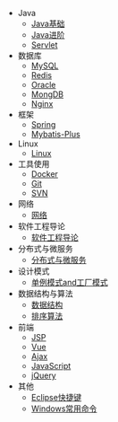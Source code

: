 
* Java
  - [Java基础](./docs/Java基础.md)
  - [Java进阶](./docs/Java进阶.md)
  - [Servlet](./docs/Servlet.md)
* 数据库
  - [MySQL](./docs/数据库.md)
  - [Redis](./docs/Redis数据库.md)
  - [Oracle](./docs/Oracle.md)
  - [MongDB](./docs/MongDB.md)
  - [Nginx](./docs/Nginx.md)
* 框架
  * [Spring](./docs/Spring.md)
  * [Mybatis-Plus](./docs/Mybatis-Plus.md)
* Linux
  - [Linux](./docs/Linux.md)
* 工具使用
  - [Docker](./docs/Docker.md)
  - [Git](./docs/Git.md)
  - [SVN](./docs/SVN.md)
* 网络
  - [网络](./docs/网络.md)
* 软件工程导论
  - [软件工程导论](./docs/软件工程导论.md)
* 分布式与微服务
  - [分布式与微服务](./docs/分布式.md)
* 设计模式
  - [单例模式and工厂模式](./docs/设计模式.md)
* 数据结构与算法
  - [数据结构](./docs/数据结构.md)
  - [排序算法](./docs/排序算法.md)
* 前端
  - [JSP](./docs/JSP.md)
  - [Vue](./docs/Vue.md)
  - [Ajax](./docs/Ajax学习.md)
  - [JavaScript](./docs/JS.md)
  - [jQuery](./docs/jQuery学习.md)
* 其他
  - [Eclipse快捷键](./docs/Eclipse快捷键及代码规范.md)
  - [Windows常用命令](./docs/Windows常用运行命令.md)

